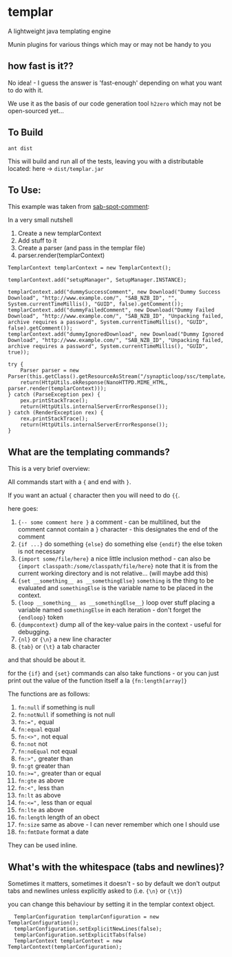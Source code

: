 templar
=======
A lightweight java templating engine

Munin plugins for various things which may or may not be handy to you

## how fast is it??

No idea! - I guess the answer is 'fast-enough' depending on what you want to do with it.

We use it as the basis of our code generation tool ```h2zero``` which may not be open-sourced yet...

## To Build

```ant dist```

This will build and run all of the tests, leaving you with a distributable located: here -> ```dist/templar.jar```

## To Use:

This example was taken from [sab-spot-comment](http://synapticloop.github.io/sab-spot-comment/):

In a very small nutshell

  1. Create a new templarContext
  1. Add stuff to it
  1. Create a parser (and pass in the templar file)
  1. parser.render(templarContext)

```
TemplarContext templarContext = new TemplarContext();

templarContext.add("setupManager", SetupManager.INSTANCE);

templarContext.add("dummySuccessComment", new Download("Dummy Success Download", "http://www.example.com/", "SAB_NZB_ID", "", System.currentTimeMillis(), "GUID", false).getComment());
templarContext.add("dummyFailedComment", new Download("Dummy Failed Download", "http://www.example.com/", "SAB_NZB_ID", "Unpacking failed, archive requires a password", System.currentTimeMillis(), "GUID", false).getComment());
templarContext.add("dummyIgnoredDownload", new Download("Dummy Ignored Download", "http://www.example.com/", "SAB_NZB_ID", "Unpacking failed, archive requires a password", System.currentTimeMillis(), "GUID", true));

try {
	Parser parser = new Parser(this.getClass().getResourceAsStream("/synapticloop/ssc/template/admin.templar"));
	return(HttpUtils.okResponse(NanoHTTPD.MIME_HTML, parser.render(templarContext)));
} catch (ParseException pex) {
	pex.printStackTrace();
	return(HttpUtils.internalServerErrorResponse());
} catch (RenderException rex) {
	rex.printStackTrace();
	return(HttpUtils.internalServerErrorResponse());
}
```

## What are the templating commands?

This is a very brief overview:

All commands start with a ```{``` and end with ```}```.

If you want an actual ```{``` character then you will need to do ```{{```.

here goes:

  1. ```{-- some comment here }``` a comment - can be multilined, but the comment cannot contain a ```}``` character - this designates the end of the comment
  1. ```{if ...}``` do something ```{else}``` do something else ```{endif}``` the else token is not necessary
  1. ```{import some/file/here}``` a nice little inclusion method - can also be ```{import classpath:/some/classpath/file/here}``` note that it is from the current working directory and is not relative... (will maybe add this)
  1. ```{set __something__ as __somethingElse}``` ```something``` is the thing to be evaluated and ```somethingElse``` is the variable name to be placed in the context.
  1. ```{loop __something__ as __somethingElse__}``` loop over stuff placing a variable named ```somethingElse``` in each iteration - don't forget the ```{endloop}``` token
  1. ```{dumpcontext}``` dump all of the key-value pairs in the context - useful for debugging.
  1. ```{nl}``` or ```{\n}``` a new line character
  1. ```{tab}``` or ```{\t}``` a tab character

and that should be about it.

for the ```{if}``` and ```{set}``` commands can also take functions - or you can just print out the value of the function itself a la ```{fn:length[array]}```

The functions are as follows:

  1. ```fn:null``` if something is null 
  1. ```fn:notNull``` if something is not null
  1. ```fn:=",``` equal
  1. ```fn:equal``` equal
  1. ```fn:<>",``` not equal
  1. ```fn:not``` not
  1. ```fn:noEqual``` not equal
  1. ```fn:>",``` greater than
  1. ```fn:gt``` greater than
  1. ```fn:>=",``` greater than or equal
  1. ```fn:gte``` as above
  1. ```fn:<",``` less than
  1. ```fn:lt``` as above
  1. ```fn:<=",``` less than or equal
  1. ```fn:lte``` as above
  1. ```fn:length``` length of an obect
  1. ```fn:size``` same as above - I can never remember which one I should use
  1. ```fn:fmtDate``` format a date

They can be used inline.

## What's with the whitespace (tabs and newlines)?

Sometimes it matters, sometimes it doesn't - so by default we don't output tabs and newlines unless explicitly asked to (i.e. ```{\n}``` or ```{\t}```)

you can change this behaviour by setting it in the templar context object.

```
  TemplarConfiguration templarConfiguration = new TemplarConfiguration();
  templarConfiguration.setExplicitNewLines(false);
  templarConfiguration.setExplicitTabs(false)
  TemplarContext templarContext = new TemplarContext(templarConfiguration);
```